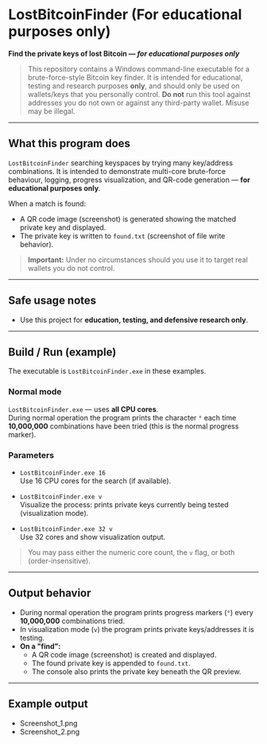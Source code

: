 # LostBitcoinFinder (For educational purposes only)

**Find the private keys of lost Bitcoin — *for educational purposes only***  
> This repository contains a Windows command-line executable for a brute-force-style Bitcoin key finder. It is intended for educational, testing and research purposes **only**, and should only be used on wallets/keys that you personally control. **Do not** run this tool against addresses you do not own or against any third-party wallet. Misuse may be illegal.

---

## What this program does
`LostBitcoinFinder` searching keyspaces by trying many key/address combinations. It is intended to demonstrate multi-core brute-force behaviour, logging, progress visualization, and QR-code generation — **for educational purposes only**.

When a match is found:
- A QR code image (screenshot) is generated showing the matched private key and displayed.
- The private key is written to `found.txt` (screenshot of file write behavior).

> **Important:** Under no circumstances should you use it to target real wallets you do not control.

---

## Safe usage notes
- Use this project for **education, testing, and defensive research only**.

---

## Build / Run (example)
The executable is `LostBitcoinFinder.exe` in these examples.

### Normal mode
`LostBitcoinFinder.exe` — uses **all CPU cores**.  
During normal operation the program prints the character `°` each time **10,000,000** combinations have been tried (this is the normal progress marker).

### Parameters
- `LostBitcoinFinder.exe 16`  
  Use 16 CPU cores for the search (if available).

- `LostBitcoinFinder.exe v`  
  Visualize the process: prints private keys currently being tested (visualization mode).

- `LostBitcoinFinder.exe 32 v`  
  Use 32 cores and show visualization output.

> You may pass either the numeric core count, the `v` flag, or both (order-insensitive).

---

## Output behavior
- During normal operation the program prints progress markers (`°`) every **10,000,000** combinations tried.
- In visualization mode (`v`) the program prints private keys/addresses it is testing.
- **On a "find":**
  - A QR code image (screenshot) is created and displayed.
  - The found private key is appended to `found.txt`.
  - The console also prints the private key beneath the QR preview.


---

## Example output
- Screenshot_1.png
- Screenshot_2.png
